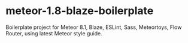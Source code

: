 # meteor-1.8-blaze-boilerplate
Boilerplate project for Meteor 8.1, Blaze, ESLint, Sass, Meteortoys, Flow Router, using latest Meteor style guide.
